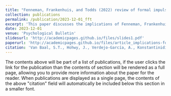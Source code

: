 ```yaml
---
title: "Fenneman, Frankenhuis, and Todds (2022) review of formal impulsivity models: Implications for theory and measures of impulsivity"
collection: publications
permalink: /publication/2023-12-01_fft
excerpt: 'This paper discusses the implications of Fenneman, Frankenhuis, and Todd's impulsivity model review and integration.'
date: 2023-12-01
venue: 'Psychological Bulletin'
slidesurl: 'http://academicpages.github.io/files/slides1.pdf'
paperurl: 'http://academicpages.github.io/files/article_implications-for-theory-and-measures-of-impulsivity_van-baal-et-al2023_psych-bull.pdf'
citation: 'Van Baal, S.T., Hohwy, J., Verdejo-García, A., Konstantinidis E., and Walasek, L. (2023). Fenneman et al.’s (2022) Review of Formal Impulsivity Models: Implications for Theory and Measures of Impulsivity. _Psychological Bulletin_'
---
```


The contents above will be part of a list of publications, if the user clicks the link for the publication than the contents of section will be rendered as a full page, allowing you to provide more information about the paper for the reader. When publications are displayed as a single page, the contents of the above "citation" field will automatically be included below this section in a smaller font.
